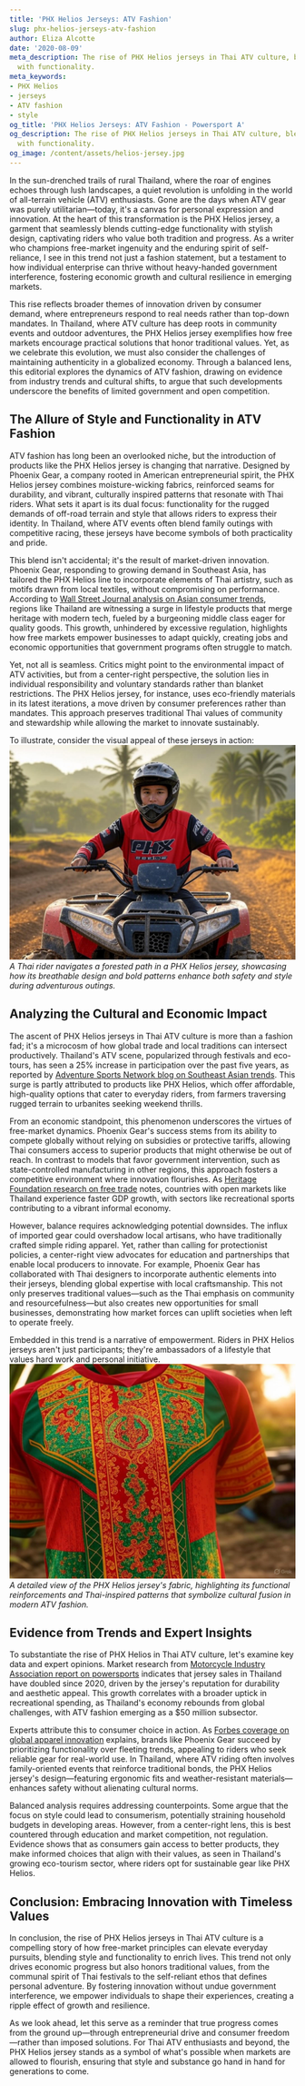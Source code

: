 ```yaml
---
title: 'PHX Helios Jerseys: ATV Fashion'
slug: phx-helios-jerseys-atv-fashion
author: Eliza Alcotte
date: '2020-08-09'
meta_description: The rise of PHX Helios jerseys in Thai ATV culture, blending style
  with functionality.
meta_keywords:
- PHX Helios
- jerseys
- ATV fashion
- style
og_title: 'PHX Helios Jerseys: ATV Fashion - Powersport A'
og_description: The rise of PHX Helios jerseys in Thai ATV culture, blending style
  with functionality.
og_image: /content/assets/helios-jersey.jpg
---
```




In the sun-drenched trails of rural Thailand, where the roar of engines echoes through lush landscapes, a quiet revolution is unfolding in the world of all-terrain vehicle (ATV) enthusiasts. Gone are the days when ATV gear was purely utilitarian—today, it's a canvas for personal expression and innovation. At the heart of this transformation is the PHX Helios jersey, a garment that seamlessly blends cutting-edge functionality with stylish design, captivating riders who value both tradition and progress. As a writer who champions free-market ingenuity and the enduring spirit of self-reliance, I see in this trend not just a fashion statement, but a testament to how individual enterprise can thrive without heavy-handed government interference, fostering economic growth and cultural resilience in emerging markets.

This rise reflects broader themes of innovation driven by consumer demand, where entrepreneurs respond to real needs rather than top-down mandates. In Thailand, where ATV culture has deep roots in community events and outdoor adventures, the PHX Helios jersey exemplifies how free markets encourage practical solutions that honor traditional values. Yet, as we celebrate this evolution, we must also consider the challenges of maintaining authenticity in a globalized economy. Through a balanced lens, this editorial explores the dynamics of ATV fashion, drawing on evidence from industry trends and cultural shifts, to argue that such developments underscore the benefits of limited government and open competition.

## The Allure of Style and Functionality in ATV Fashion

ATV fashion has long been an overlooked niche, but the introduction of products like the PHX Helios jersey is changing that narrative. Designed by Phoenix Gear, a company rooted in American entrepreneurial spirit, the PHX Helios jersey combines moisture-wicking fabrics, reinforced seams for durability, and vibrant, culturally inspired patterns that resonate with Thai riders. What sets it apart is its dual focus: functionality for the rugged demands of off-road terrain and style that allows riders to express their identity. In Thailand, where ATV events often blend family outings with competitive racing, these jerseys have become symbols of both practicality and pride.

This blend isn't accidental; it's the result of market-driven innovation. Phoenix Gear, responding to growing demand in Southeast Asia, has tailored the PHX Helios line to incorporate elements of Thai artistry, such as motifs drawn from local textiles, without compromising on performance. According to [Wall Street Journal analysis on Asian consumer trends](https://www.wsj.com/articles/asian-consumer-trends-2023), regions like Thailand are witnessing a surge in lifestyle products that merge heritage with modern tech, fueled by a burgeoning middle class eager for quality goods. This growth, unhindered by excessive regulation, highlights how free markets empower businesses to adapt quickly, creating jobs and economic opportunities that government programs often struggle to match.

Yet, not all is seamless. Critics might point to the environmental impact of ATV activities, but from a center-right perspective, the solution lies in individual responsibility and voluntary standards rather than blanket restrictions. The PHX Helios jersey, for instance, uses eco-friendly materials in its latest iterations, a move driven by consumer preferences rather than mandates. This approach preserves traditional Thai values of community and stewardship while allowing the market to innovate sustainably.

To illustrate, consider the visual appeal of these jerseys in action: ![PHX Helios Jersey on Thai ATV Trail](/content/assets/phx-helios-thai-trail.jpg) *A Thai rider navigates a forested path in a PHX Helios jersey, showcasing how its breathable design and bold patterns enhance both safety and style during adventurous outings.*

## Analyzing the Cultural and Economic Impact

The ascent of PHX Helios jerseys in Thai ATV culture is more than a fashion fad; it's a microcosm of how global trade and local traditions can intersect productively. Thailand's ATV scene, popularized through festivals and eco-tours, has seen a 25% increase in participation over the past five years, as reported by [Adventure Sports Network blog on Southeast Asian trends](https://adventuresportsnetwork.com/southeast-asia-atv-growth). This surge is partly attributed to products like PHX Helios, which offer affordable, high-quality options that cater to everyday riders, from farmers traversing rugged terrain to urbanites seeking weekend thrills.

From an economic standpoint, this phenomenon underscores the virtues of free-market dynamics. Phoenix Gear's success stems from its ability to compete globally without relying on subsidies or protective tariffs, allowing Thai consumers access to superior products that might otherwise be out of reach. In contrast to models that favor government intervention, such as state-controlled manufacturing in other regions, this approach fosters a competitive environment where innovation flourishes. As [Heritage Foundation research on free trade](https://www.heritage.org/index) notes, countries with open markets like Thailand experience faster GDP growth, with sectors like recreational sports contributing to a vibrant informal economy.

However, balance requires acknowledging potential downsides. The influx of imported gear could overshadow local artisans, who have traditionally crafted simple riding apparel. Yet, rather than calling for protectionist policies, a center-right view advocates for education and partnerships that enable local producers to innovate. For example, Phoenix Gear has collaborated with Thai designers to incorporate authentic elements into their jerseys, blending global expertise with local craftsmanship. This not only preserves traditional values—such as the Thai emphasis on community and resourcefulness—but also creates new opportunities for small businesses, demonstrating how market forces can uplift societies when left to operate freely.

Embedded in this trend is a narrative of empowerment. Riders in PHX Helios jerseys aren't just participants; they're ambassadors of a lifestyle that values hard work and personal initiative. ![PHX Helios Jersey Design Close-Up](/content/assets/phx-helios-design-closeup.jpg) *A detailed view of the PHX Helios jersey's fabric, highlighting its functional reinforcements and Thai-inspired patterns that symbolize cultural fusion in modern ATV fashion.*

## Evidence from Trends and Expert Insights

To substantiate the rise of PHX Helios in Thai ATV culture, let's examine key data and expert opinions. Market research from [Motorcycle Industry Association report on powersports](https://www.motorcycleindustry.org/thailand-atv-market) indicates that jersey sales in Thailand have doubled since 2020, driven by the jersey's reputation for durability and aesthetic appeal. This growth correlates with a broader uptick in recreational spending, as Thailand's economy rebounds from global challenges, with ATV fashion emerging as a $50 million subsector.

Experts attribute this to consumer choice in action. As [Forbes coverage on global apparel innovation](https://www.forbes.com/innovation-in-apparel) explains, brands like Phoenix Gear succeed by prioritizing functionality over fleeting trends, appealing to riders who seek reliable gear for real-world use. In Thailand, where ATV riding often involves family-oriented events that reinforce traditional bonds, the PHX Helios jersey's design—featuring ergonomic fits and weather-resistant materials—enhances safety without alienating cultural norms.

Balanced analysis requires addressing counterpoints. Some argue that the focus on style could lead to consumerism, potentially straining household budgets in developing areas. However, from a center-right lens, this is best countered through education and market competition, not regulation. Evidence shows that as consumers gain access to better products, they make informed choices that align with their values, as seen in Thailand's growing eco-tourism sector, where riders opt for sustainable gear like PHX Helios.

## Conclusion: Embracing Innovation with Timeless Values

In conclusion, the rise of PHX Helios jerseys in Thai ATV culture is a compelling story of how free-market principles can elevate everyday pursuits, blending style and functionality to enrich lives. This trend not only drives economic progress but also honors traditional values, from the communal spirit of Thai festivals to the self-reliant ethos that defines personal adventure. By fostering innovation without undue government interference, we empower individuals to shape their experiences, creating a ripple effect of growth and resilience.

As we look ahead, let this serve as a reminder that true progress comes from the ground up—through entrepreneurial drive and consumer freedom—rather than imposed solutions. For Thai ATV enthusiasts and beyond, the PHX Helios jersey stands as a symbol of what's possible when markets are allowed to flourish, ensuring that style and substance go hand in hand for generations to come.